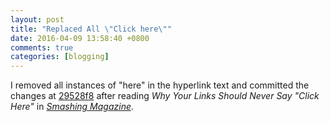 ```yaml
---
layout: post
title: "Replaced All \"Click here\""
date: 2016-04-09 13:58:40 +0800
comments: true
categories: [blogging]
---
```


I removed all instances of "here" in the hyperlink text and committed
the changes at [29528f8] after reading *Why Your Links Should Never
Say "Click Here"* in [*Smashing Magazine*][art].

[29528f8]: https://github.com/VincentTam/vincenttam.github.io/commit/29528f8
[art]: https://www.smashingmagazine.com/2012/06/links-should-never-say-click-here/
